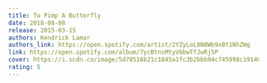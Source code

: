 ```yaml
---
title: To Pimp A Butterfly
date: 2018-08-08
release: 2015-03-15
authors: Kendrick Lamar
authors_link: https://open.spotify.com/artist/2YZyLoL8N0Wb9xBt1NhZWg
link: https://open.spotify.com/album/7ycBtnsMtyVbbwTfJwRjSP
cover: https://i.scdn.co/image/5d78516b21c1845a1fc3b2bbb94c745998c19146
rating: 5
---
```

